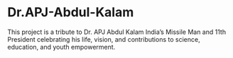# Dr.APJ-Abdul-Kalam
This project is a tribute to Dr. APJ Abdul Kalam India’s Missile Man and 11th President celebrating his life, vision, and contributions to science, education, and youth empowerment.
